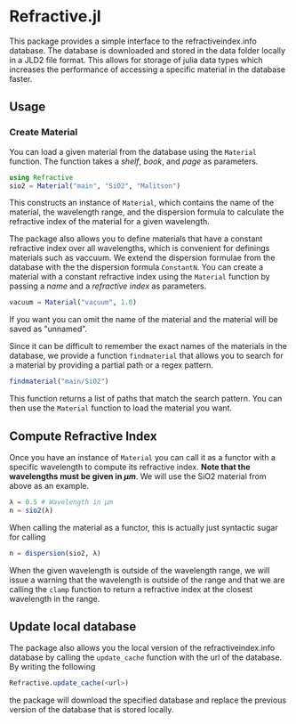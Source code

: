 # Refractive.jl

This package provides a simple interface to the refractiveindex.info
database. The database is downloaded and stored in the data folder locally
in a JLD2 file format. This allows for storage of julia data types which
increases the performance of accessing a specific material in the database
faster.

## Usage

### Create Material

You can load a given material from the database using the `Material` function.
The function takes a *shelf*, *book*, and *page* as parameters.
```julia
using Refractive
sio2 = Material("main", "SiO2", "Malitson")
```
This constructs an instance of `Material`, which contains the name of the
material, the wavelength range, and the dispersion formula to calculate
the refractive index of the material for a given wavelength.

The package also allows you to define materials that have a constant
refractive index over all wavelengths, which is convenient for definings
materials such as vaccuum. We extend the dispersion formulae from the
database with the the dispersion formula `ConstantN`. You can create a
material with a constant refractive index using the `Material` function
by passing a *name* and a *refractive index* as parameters.
```julia
vacuum = Material("vacuum", 1.0)
```
If you want you can omit the name of the material and the material will
be saved as "unnamed".

Since it can be difficult to remember the exact names of the materials in
the database, we provide a function `findmaterial` that allows you to
search for a material by providing a partial path or a regex pattern.
```julia
findmaterial("main/SiO2")
```
This function returns a list of paths that match the search pattern. You can
then use the `Material` function to load the material you want.

## Compute Refractive Index

Once you have an instance of `Material` you can call it as a functor with
a specific wavelength to compute its refractive index. **Note that the
wavelengths must be given in $\mu m$**. We will use the SiO2 material from
above as an example.
```julia
λ = 0.5 # Wavelength in μm
n = sio2(λ)
```
When calling the material as a functor, this is actually just syntactic
sugar for calling
```julia
n = dispersion(sio2, λ)
```
When the given wavelength is outside of the wavelength range, we will issue
a warning that the wavelength is outside of the range and that we are calling
the `clamp` function to return a refractive index at the closest wavelength in
the range.

## Update local database
The package also allows you the local version of the refractiveindex.info
database by calling the `update_cache` function with the url of the database.
By writing the following
```julia
Refractive.update_cache(<url>)
```
the package will download the specified database and replace the previous
version of the database that is stored locally.
